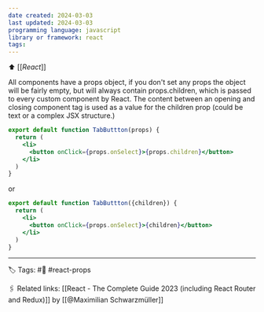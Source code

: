 ```yaml
---
date created: 2024-03-03
last updated: 2024-03-03
programming language: javascript
library or framework: react
tags:
---
```

⬆ [[_React_]]

All components have a props object, if you don't set any props the object will be fairly empty, but will always contain props.children, which is passed to every custom component by React. The content between an opening and closing component tag is used as a value for the children prop (could be text or a complex JSX structure.)

```jsx
export default function TabButtton(props) {
  return (
    <li>
      <button onClick={props.onSelect}>{props.children}</button>
    </li>
  )
}
```
or
```jsx
export default function TabButtton({children}) {
  return (
    <li>
      <button onClick={props.onSelect}>{children}</button>
    </li>
  )
}
```

---
🏷 Tags: #🌱 #react-props

🖇 Related links:
[[React - The Complete Guide 2023 (including React Router and Redux)]]
by [[@Maximilian Schwarzmüller]]